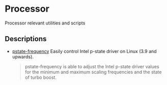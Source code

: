 # Processor
Processor relevant utilities and scripts

## Descriptions ##
- [pstate-frequency](./pstate-frequency) Easily control Intel p-state driver on Linux (3.9 and upwards).    
    > pstate-frequency is able to adjust the Intel p-state driver values for the
minimum and maximum scaling frequencies and the state of turbo boost.
